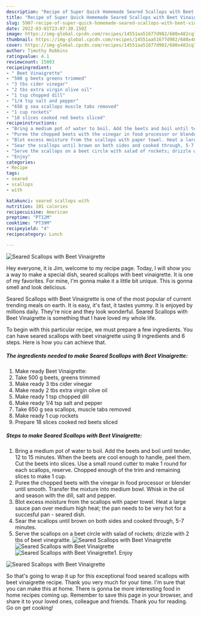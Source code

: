 ```yaml
---
description: "Recipe of Super Quick Homemade Seared Scallops with Beet Vinaigrette"
title: "Recipe of Super Quick Homemade Seared Scallops with Beet Vinaigrette"
slug: 5907-recipe-of-super-quick-homemade-seared-scallops-with-beet-vinaigrette
date: 2022-03-01T23:07:30.150Z
image: https://img-global.cpcdn.com/recipes/14551aa51677d982/680x482cq70/seared-scallops-with-beet-vinaigrette-recipe-main-photo.jpg
thumbnail: https://img-global.cpcdn.com/recipes/14551aa51677d982/680x482cq70/seared-scallops-with-beet-vinaigrette-recipe-main-photo.jpg
cover: https://img-global.cpcdn.com/recipes/14551aa51677d982/680x482cq70/seared-scallops-with-beet-vinaigrette-recipe-main-photo.jpg
author: Timothy Robbins
ratingvalue: 4.1
reviewcount: 15803
recipeingredient:
- " Beet Vinaigrette"
- "500 g beets greens trimmed"
- "3 tbs cider vinegar"
- "2 tbs extra virgin olive oil"
- "1 tsp chopped dill"
- "1/4 tsp salt and pepper"
- "650 g sea scallops muscle tabs removed"
- "1 cup rockets"
- "18 slices cooked red beets sliced"
recipeinstructions:
- "Bring a medium pot of water to boil. Add the beets and boil until tender, 12 to 15 minutes. When the beets are cool enough to handle, peel them. Cut the beets into slices. Use a small round cutter to make 1 round for each scallops, reserve. Chopped enough of the trim and remaining slices to make 1 cup."
- "Puree the chopped beets with the vinegar in food processor or blender until smooth. Transfer the mixture into medium bowl. Whisk in the oil and season with the dill, salt and pepper."
- "Blot excess moisture from the scallops with paper towel. Heat a large sauce pan over medium high heat; the pan needs to be very hot for a succesful pan - seared dish."
- "Sear the scallops until brown on both sides and cooked through, 5-7 minutes."
- "Serve the scallops on a beet circle with salad of rockets; drizzle with 2 tbs of beet vinegraitte."
- "Enjoy"
categories:
- Recipe
tags:
- seared
- scallops
- with

katakunci: seared scallops with 
nutrition: 101 calories
recipecuisine: American
preptime: "PT12M"
cooktime: "PT39M"
recipeyield: "4"
recipecategory: Lunch

---
```



![Seared Scallops with Beet Vinaigrette](https://img-global.cpcdn.com/recipes/14551aa51677d982/680x482cq70/seared-scallops-with-beet-vinaigrette-recipe-main-photo.jpg)

Hey everyone, it is Jim, welcome to my recipe page. Today, I will show you a way to make a special dish, seared scallops with beet vinaigrette. It is one of my favorites. For mine, I'm gonna make it a little bit unique. This is gonna smell and look delicious.

Seared Scallops with Beet Vinaigrette is one of the most popular of current trending meals on earth. It is easy, it's fast, it tastes yummy. It is enjoyed by millions daily. They're nice and they look wonderful. Seared Scallops with Beet Vinaigrette is something that I have loved my whole life.




To begin with this particular recipe, we must prepare a few ingredients. You can have seared scallops with beet vinaigrette using 9 ingredients and 6 steps. Here is how you can achieve that.

<!--inarticleads1-->

##### The ingredients needed to make Seared Scallops with Beet Vinaigrette:

1. Make ready  Beet Vinaigrette:
1. Take 500 g beets, greens trimmed
1. Make ready 3 tbs cider vinegar
1. Make ready 2 tbs extra virgin olive oil
1. Make ready 1 tsp chopped dill
1. Make ready 1/4 tsp salt and pepper
1. Take 650 g sea scallops, muscle tabs removed
1. Make ready 1 cup rockets
1. Prepare 18 slices cooked red beets sliced




<!--inarticleads2-->

##### Steps to make Seared Scallops with Beet Vinaigrette:

1. Bring a medium pot of water to boil. Add the beets and boil until tender, 12 to 15 minutes. When the beets are cool enough to handle, peel them. Cut the beets into slices. Use a small round cutter to make 1 round for each scallops, reserve. Chopped enough of the trim and remaining slices to make 1 cup.
1. Puree the chopped beets with the vinegar in food processor or blender until smooth. Transfer the mixture into medium bowl. Whisk in the oil and season with the dill, salt and pepper.
1. Blot excess moisture from the scallops with paper towel. Heat a large sauce pan over medium high heat; the pan needs to be very hot for a succesful pan - seared dish.
1. Sear the scallops until brown on both sides and cooked through, 5-7 minutes.
1. Serve the scallops on a beet circle with salad of rockets; drizzle with 2 tbs of beet vinegraitte.
<img src="//assets-global.cpcdn.com/assets/icons/button_play-2c75c40dde080a61004c1f40b05d8f140eaff45d7e9e6481dc71c63d2e7c4909.png" alt="Seared Scallops with Beet Vinaigrette"><img src="//assets-global.cpcdn.com/assets/icons/button_play-2c75c40dde080a61004c1f40b05d8f140eaff45d7e9e6481dc71c63d2e7c4909.png" alt="Seared Scallops with Beet Vinaigrette"><img src="//assets-global.cpcdn.com/assets/icons/button_play-2c75c40dde080a61004c1f40b05d8f140eaff45d7e9e6481dc71c63d2e7c4909.png" alt="Seared Scallops with Beet Vinaigrette">1. Enjoy
<img src="//assets-global.cpcdn.com/assets/icons/button_play-2c75c40dde080a61004c1f40b05d8f140eaff45d7e9e6481dc71c63d2e7c4909.png" alt="Seared Scallops with Beet Vinaigrette">



So that's going to wrap it up for this exceptional food seared scallops with beet vinaigrette recipe. Thank you very much for your time. I'm sure that you can make this at home. There is gonna be more interesting food in home recipes coming up. Remember to save this page in your browser, and share it to your loved ones, colleague and friends. Thank you for reading. Go on get cooking!
